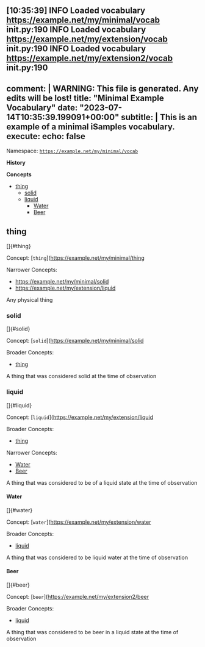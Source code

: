 [10:35:39] INFO     Loaded vocabulary https://example.net/my/minimal/vocab                                                                 __init__.py:190
           INFO     Loaded vocabulary https://example.net/my/extension/vocab                                                               __init__.py:190
           INFO     Loaded vocabulary https://example.net/my/extension2/vocab                                                              __init__.py:190
---
comment: | 
  WARNING: This file is generated. Any edits will be lost!
title: "Minimal Example Vocabulary"
date: "2023-07-14T10:35:39.199091+00:00"
subtitle: |
  This is an example of a minimal iSamples vocabulary.
execute:
  echo: false
---

Namespace: 
[`https://example.net/my/minimal/vocab`](https://example.net/my/minimal/vocab)

**History**


**Concepts**

  - [thing](#thing)
    - [solid](#solid)
    - [liquid](#liquid)
      - [Water](#water)
      - [Beer](#beer)


## thing
[]{#thing}

Concept: [`thing`](https://example.net/my/minimal/thing

Narrower Concepts:

- https://example.net/my/minimal/solid
- https://example.net/my/extension/liquid

Any physical thing


### solid
[]{#solid}

Concept: [`solid`](https://example.net/my/minimal/solid

Broader Concepts:

- [thing](#thing)

A thing that was considered solid at the time of observation


### liquid
[]{#liquid}

Concept: [`liquid`](https://example.net/my/extension/liquid

Broader Concepts:

- [thing](#thing)

Narrower Concepts:

- [Water](#water)
- [Beer](#beer)

A thing that was considered to be of a liquid state at the time of observation


#### Water
[]{#water}

Concept: [`water`](https://example.net/my/extension/water

Broader Concepts:

- [liquid](#liquid)

A thing that was considered to be liquid water at the time of observation


#### Beer
[]{#beer}

Concept: [`beer`](https://example.net/my/extension2/beer

Broader Concepts:

- [liquid](#liquid)

A thing that was considered to be beer in a liquid state at the time of observation


